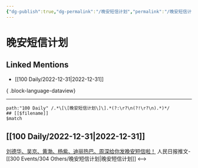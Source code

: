 ```yaml
---
{"dg-publish":true,"dg-permalink":"/晚安短信计划","permalink":"/晚安短信计划/","created":"2023-01-04T11:19:55.000+08:00","updated":"2023-08-24T19:40:22.662+08:00"}
---
```


# 晚安短信计划

## Linked Mentions
- [[100 Daily/2022-12-31\|2022-12-31]]

{ .block-language-dataview}

---

```expander
path:"100 Daily" /.*\[\[晚安短信计划\]\].*(?:\r?\n(?!\r?\n).*)*/
## [[$filename]]
$match
```
## [[100 Daily/2022-12-31\|2022-12-31]]
[刘德华、吴京、黄渤、杨紫、迪丽热巴、周深给你发晚安短信啦！](https://weibo.cn/sinaurl?u=https%3A%2F%2Fmp.weixin.qq.com%2Fs%2FGGeqa5HHEpgaZvY6wTzXtg) 人民日报推文-[[300 Events/304 Others/晚安短信计划\|晚安短信计划]]
<-->